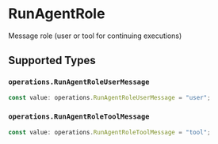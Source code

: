 # RunAgentRole

Message role (user or tool for continuing executions)


## Supported Types

### `operations.RunAgentRoleUserMessage`

```typescript
const value: operations.RunAgentRoleUserMessage = "user";
```

### `operations.RunAgentRoleToolMessage`

```typescript
const value: operations.RunAgentRoleToolMessage = "tool";
```


